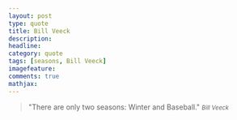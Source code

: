 ```yaml
---
layout: post
type: quote
title: Bill Veeck
description:
headline: 
category: quote
tags: [seasons, Bill Veeck]
imagefeature:
comments: true
mathjax: 
---
```

>"There are only two seasons: Winter and Baseball."
><small><cite title="Bill Veeck">Bill Veeck</cite></small>